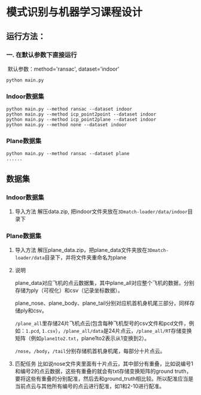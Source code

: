 # 模式识别与机器学习课程设计

## 运行方法：
### 一. 在默认参数下直接运行

​		默认参数：method='ransac', dataset='indoor'

```shell
python main.py
```

### Indoor数据集
```shell
python main.py --method ransac --dataset indoor
python main.py --method icp_point2point --dataset indoor
python main.py --method icp_point2plane --dataset indoor
python main.py --method none --dataset indoor
```

### Plane数据集
```shell
python main.py --method ransac --dataset plane
......
```

## 数据集
### Indoor数据集
1. 导入方法
    	解压data.zip, 把indoor文件夹放在`3Dmatch-loader/data/indoor`目录下
### Plane数据集
1. 导入方法
    	解压plane_data.zip，把plane_data文件夹放在`3Dmatch-loader/data`目录下，并将文件夹重命名为plane

2. 说明

    ​	plane_data对应飞机的点云数据集，其中plane_all对应整个飞机的数据，分别存储为ply（可视化）和csv（记录坐标数据）。

    ​	plane_nose、plane_body、plane_tail分别对应机首机身机尾三部分，同样存储ply和csv。

    ​	`/plane_all`里存储24片飞机点云(包含每种飞机型号的csv文件和pcd文件，例如：`1.pcd`, `1.csv`），`/plane_all/data`是24片点云，`/plane_all/RT`存储变换矩阵（例如`plane1to2.txt`，plane1to2表示从1变换到2）。

    ​	`/nose`，`/body`，`/tail`分别存储机首机身机尾，每部分十片点云。

3. 匹配任务
       比如说nose文件夹里面有十片点云，其中部分有重叠，比如说编号1和编号2的点云数据，这些有重叠的就会有txt存储变换矩阵的ground truth，要将这些有重叠的分别配准，然后去和ground_truth相比较。所以配准应当是当前点云与其他所有编号的点云进行配准，如1和2-10进行配准。

   




